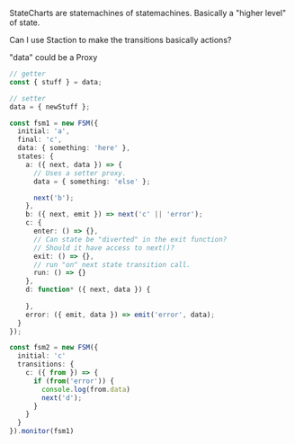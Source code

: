 StateCharts are statemachines of statemachines. Basically a "higher level" of state.

Can I use Staction to make the transitions basically actions?

"data" could be a Proxy
```typescript
// getter
const { stuff } = data;

// setter
data = { newStuff };
```

```typescript
const fsm1 = new FSM({
  initial: 'a',
  final: 'c',
  data: { something: 'here' },
  states: {
    a: ({ next, data }) => {
      // Uses a setter proxy.
      data = { something: 'else' };

      next('b');
    },
    b: ({ next, emit }) => next('c' || 'error');
    c: {
      enter: () => {},
      // Can state be "diverted" in the exit function?
      // Should it have access to next()?
      exit: () => {},
      // run "on" next state transition call.
      run: () => {}
    },
    d: function* ({ next, data }) {
      
    },
    error: ({ emit, data }) => emit('error', data);
  }
});

const fsm2 = new FSM({
  initial: 'c'
  transitions: {
    c: ({ from }) => {
      if (from('error')) {
        console.log(from.data)
        next('d');
      }
    }
  }
}).monitor(fsm1)

```